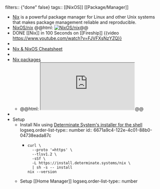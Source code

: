filters:: {"done" false}
tags:: [[NixOS]] [[Package/Manager]]

- [Nix](https://nixos.org/) is a powerful package manager for Linux and other Unix systems that makes package management reliable and reproducible.
- [NixOS/nix](https://github.com/NixOS/nix)
  @@html: <a href="https://github.com/NixOS/nix/"><img src="https://github-readme-stats-astronomer.vercel.app/api/pin/?username=NixOS&repo=nix&theme=tokyonight" alt="NixOS/nix"/></a>@@
- DONE [[Nix]] in 100 Seconds on [[Fireship]]
  {{video https://www.youtube.com/watch?v=FJVFXsNzYZQ}}
-
- [Nix & NixOS Cheatsheet](https://nixcademy.com/cheatsheet/)
-
- [Nix packages](https://search.nixos.org/packages)
	- @@html: <iframe src="https://search.nixos.org/packages" alt="Nix packages" class="browser-tab"></iframe>@@
-
- Setup
	- Install Nix using [Determinate System's installer for the shell](https://github.com/DeterminateSystems/nix-installer)
	  logseq.order-list-type:: number
	  id:: 6671a9c4-122e-4c01-88b0-04738eada87c
		- ```shell
		  curl \
		    --proto '=https' \
		    --tlsv1.2 \
		    -sSf \
		    -L https://install.determinate.systems/nix \
		    | sh -s -- install
		  nix --version
		  ```
	- Setup [[Home Manager]]
	  logseq.order-list-type:: number